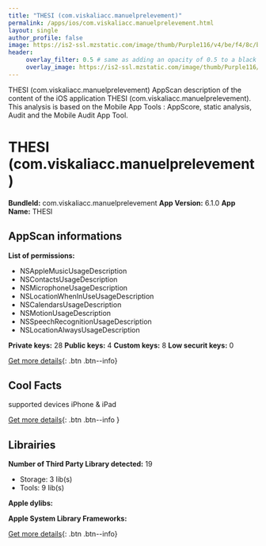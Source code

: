 ```yaml
---
title: "THESI (com.viskaliacc.manuelprelevement)"
permalink: /apps/ios/com.viskaliacc.manuelprelevement.html
layout: single
author_profile: false
image: https://is2-ssl.mzstatic.com/image/thumb/Purple116/v4/be/f4/8c/bef48cd6-07bb-41ae-cef1-0feda6b1a05f/AppIcon-1x_U007emarketing-0-8-0-85-220.png/512x512bb.jpg
header: 
     overlay_filter: 0.5 # same as adding an opacity of 0.5 to a black background
     overlay_image: https://is2-ssl.mzstatic.com/image/thumb/Purple116/v4/be/f4/8c/bef48cd6-07bb-41ae-cef1-0feda6b1a05f/AppIcon-1x_U007emarketing-0-8-0-85-220.png/512x512bb.jpg
---
```

THESI (com.viskaliacc.manuelprelevement) AppScan description of the content of the iOS application THESI (com.viskaliacc.manuelprelevement). This analysis is based on the Mobile App Tools : AppScore, static analysis, Audit and the Mobile Audit App Tool.

# THESI (com.viskaliacc.manuelprelevement)

**BundleId:** com.viskaliacc.manuelprelevement
**App Version:** 6.1.0
**App Name:** THESI


## AppScan informations 

**List of permissions:** 
- NSAppleMusicUsageDescription
- NSContactsUsageDescription
- NSMicrophoneUsageDescription
- NSLocationWhenInUseUsageDescription
- NSCalendarsUsageDescription
- NSMotionUsageDescription
- NSSpeechRecognitionUsageDescription
- NSLocationAlwaysUsageDescription
  
  
**Private keys:** 28
**Public keys:** 4
**Custom keys:** 8
**Low securit keys:** 0
  
[Get more details](/pricing.html){: .btn .btn--info}

## Cool Facts

supported devices iPhone & iPad
  
[Get more details](/pricing.html){: .btn .btn--info }

## Librairies 
**Number of Third Party Library detected:** 19
- Storage: 3 lib(s)
- Tools: 9 lib(s)


**Apple dylibs:**


**Apple System Library Frameworks:**


  
[Get more details](/pricing.html){: .btn .btn--info}

